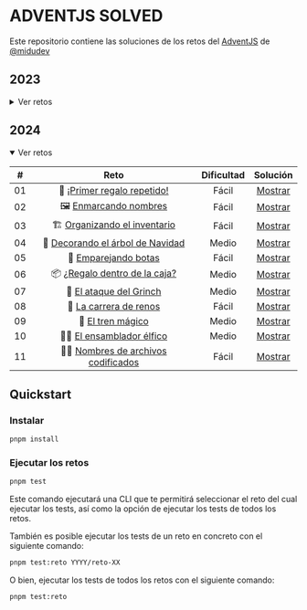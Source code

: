# ADVENTJS SOLVED

Este repositorio contiene las soluciones de los retos del [AdventJS](https://adventjs.dev) de [@midudev](https://twitter.com/midudev)

## 2023

<details>

<summary>Ver retos</summary>

|  #  |                             Reto                             | Dificultad |              Solución               |
| :-: | :----------------------------------------------------------: | :--------: | :---------------------------------: |
| 01  |    🎁 [¡Primer regalo repetido!](2023/reto-01/README.md)     |   Fácil    | [Mostrar](2023/reto-01/solution.ts) |
| 02  |  🏭️ [Ponemos en marcha la fábrica](2023/reto-02/README.md)  |   Fácil    | [Mostrar](2023/reto-02/solution.ts) |
| 03  |        😏 [El elfo travieso](2023/reto-03/README.md)         |   Fácil    | [Mostrar](2023/reto-03/solution.ts) |
| 04  | 😵‍💫 [Dale la vuelta a los paréntesis](2023/reto-04/README.md) |   Medio    | [Mostrar](2023/reto-04/solution.ts) |
| 05  |     🛷 [El CyberTruck de Santa](2023/reto-05/README.md)      |   Medio    | [Mostrar](2023/reto-05/solution.ts) |
| 06  |       🦌 [Los renos a prueba](2023/reto-06/README.md)        |   Fácil    | [Mostrar](2023/reto-06/solution.ts) |
| 07  |        📦️ [Las cajas en 3D](2023/reto-07/README.md)         |   Fácil    | [Mostrar](2023/reto-07/solution.ts) |
| 08  |      🏬 [Ordenando el almacén](2023/reto-08/README.md)       |   Medio    | [Mostrar](2023/reto-08/solution.ts) |
| 09  |        🚦 [Alterna las luces](2023/reto-09/README.md)        |   Fácil    | [Mostrar](2023/reto-09/solution.ts) |
| 10  | 🎄 [Crea tu propio árbol de navidad](2023/reto-10/README.md) |   Fácil    | [Mostrar](2023/reto-10/solution.ts) |
| 11  |      📖 [Los elfos estudiosos](2023/reto-11/README.md)       |   Medio    | [Mostrar](2023/reto-11/solution.ts) |
| 12  |      📷 [¿Es una copia válida?](2023/reto-12/README.md)      |   Medio    | [Mostrar](2023/reto-12/solution.ts) |
| 13  |      ⌚️ [Calculando el tiempo](2023/reto-13/README.md)       |   Fácil    | [Mostrar](2023/reto-13/solution.ts) |
| 14  |         🚨 [Evita la alarma](2023/reto-14/README.md)         |   Medio    | [Mostrar](2023/reto-14/solution.ts) |
| 15  |         ↔️ [Robot autónomo](2023/reto-15/README.md)          |   Medio    | [Mostrar](2023/reto-15/solution.ts) |

</details>

## 2024

<details open>

<summary>Ver retos</summary>

|  #  |                             Reto                             | Dificultad |              Solución               |
| :-: | :----------------------------------------------------------: | :--------: | :---------------------------------: |
| 01  |    🎁 [¡Primer regalo repetido!](2024/reto-01/README.md)     |   Fácil    | [Mostrar](2024/reto-01/solution.ts) |
| 02  |       🖼️ [Enmarcando nombres](2024/reto-02/README.md)        |   Fácil    | [Mostrar](2024/reto-02/solution.ts) |
| 03  |    🏗️ [Organizando el inventario](2024/reto-03/README.md)    |   Fácil    | [Mostrar](2024/reto-03/solution.ts) |
| 04  |  🎄 [Decorando el árbol de Navidad](2024/reto-04/README.md)  |   Medio    | [Mostrar](2024/reto-04/solution.ts) |
| 05  |        👞 [Emparejando botas](2024/reto-05/README.md)        |   Fácil    | [Mostrar](2024/reto-05/solution.ts) |
| 06  |   📦️ [¿Regalo dentro de la caja?](2024/reto-06/README.md)   |   Medio    | [Mostrar](2024/reto-06/solution.ts) |
| 07  |      👹 [El ataque del Grinch](2024/reto-07/README.md)       |   Medio    | [Mostrar](2024/reto-07/solution.ts) |
| 08  |       🦌 [La carrera de renos](2024/reto-08/README.md)       |   Fácil    | [Mostrar](2024/reto-08/solution.ts) |
| 09  |         🚂 [El tren mágico](2024/reto-09/README.md)          |   Medio    | [Mostrar](2024/reto-09/solution.ts) |
| 10  |      🧑‍💻 [El ensamblador élfico](2024/reto-10/README.md)      |   Medio    | [Mostrar](2024/reto-10/solution.ts) |
| 11  | 🏴‍☠️ [Nombres de archivos codificados](2024/reto-11/README.md) |   Fácil    | [Mostrar](2024/reto-11/solution.ts) |

</details>

## Quickstart

### Instalar

```bash
pnpm install
```

### Ejecutar los retos

```bash
pnpm test
```

Este comando ejecutará una CLI que te permitirá seleccionar el reto del cual ejecutar los tests, así como la opción de ejecutar los tests de todos los retos.

También es posible ejecutar los tests de un reto en concreto con el siguiente comando:

```bash
pnpm test:reto YYYY/reto-XX
```

O bien, ejecutar los tests de todos los retos con el siguiente comando:

```bash
pnpm test:reto
```
